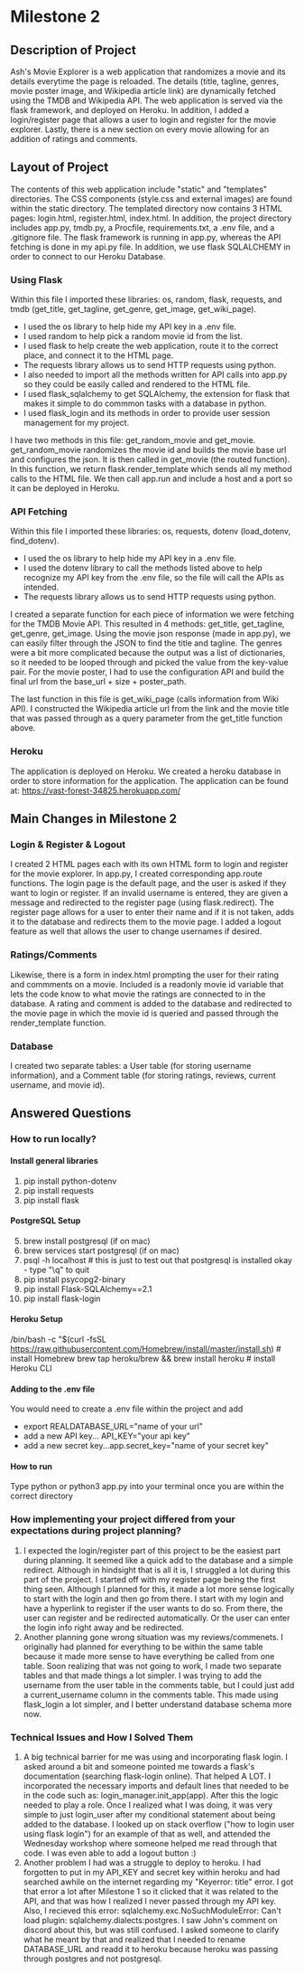 # Milestone 2

## Description of Project

Ash's Movie Explorer is a web application that randomizes a movie and its details everytime the page is reloaded. The details (title, tagline, genres, movie poster image, and Wikipedia article link) are dynamically fetched using the TMDB and Wikipedia API. The web application is served via the flask framework, and deployed on Heroku. In addition, I added a login/register page that allows a user to login and register for the movie explorer. Lastly, there is a new section on every movie allowing for an addition of ratings and comments. 

## Layout of Project

The contents of this web application include "static" and "templates" directories. The CSS components (style.css and external images) are found within the static directory. The templated directory now contains 3 HTML pages: login.html, register.html, index.html. In addition, the project directory includes app.py, tmdb.py, a Procfile, requirements.txt, a .env file, and a .gitignore file. The flask framework is running in app.py, whereas the API fetching is done in my api.py file. In addition, we use flask SQLALCHEMY in order to connect to our Heroku Database. 

### Using Flask

Within this file I imported these libraries: os, random, flask, requests, and tmdb (get_title, get_tagline, get_genre, get_image, get_wiki_page). 
* I used the os library to help hide my API key in a .env file. 
* I used random to help pick a random movie id from the list. 
* I used flask to help create the web application, route it to the correct place, and connect it to the HTML page. 
* The requests library allows us to send HTTP requests using python. 
* I also needed to import all the methods written for API calls into app.py so they could be easily called and rendered to the HTML file. 
* I used flask_sqlalchemy to get SQLAlchemy, the extension for flask that makes it simple to do commmon tasks with a database in python. 
* I used flask_login and its methods in order to provide user session management for my project. 

I have two methods in this file: get_random_movie and get_movie. get_random_movie randomizes the movie id and builds the movie base url and configures the json. It is then called in get_movie (the routed function). In this function, we return flask.render_template which sends all my method calls to the HTML file. We then call app.run and include a host and a port so it can be deployed in Heroku.

### API Fetching

Within this file I imported these libraries: os, requests, dotenv (load_dotenv, find_dotenv). 
* I used the os library to help hide my API key in a .env file. 
* I used the dotenv library to call the methods listed above to help recognize my API key from the .env file, so the file will call the APIs as intended. 
* The requests library allows us to send HTTP requests using python. 

I created a separate function for each piece of information we were fetching for the TMDB Movie API. This resulted in 4 methods: get_title, get_tagline, get_genre, get_image. Using the movie json response (made in app.py), we can easily filter through the JSON to find the title and tagline. The genres were a bit more complicated because the output was a list of dictionaries, so it needed to be looped through and picked the value from the key-value pair. For the movie poster, I had to use the configuration API and build the final url from the base_url + size + poster_path. 

The last function in this file is get_wiki_page (calls information from Wiki API). I constructed the Wikipedia article url from the link and the movie title that was passed through as a query parameter from the get_title function above. 

### Heroku
The application is deployed on Heroku. We created a heroku database in order to store information for the application. The application can be found at: https://vast-forest-34825.herokuapp.com/

## Main Changes in Milestone 2

### Login & Register & Logout
I created 2 HTML pages each with its own HTML form to login and register for the movie explorer. In app.py, I created corresponding app.route functions. The login page is the default page, and the user is asked if they want to login or register. If an invalid username is entered, they are given a message and redirected to the register page (using flask.redirect).
The register page allows for a user to enter their name and if it is not taken, adds it to the database and redirects them to the movie page. 
I added a logout feature as well that allows the user to change usernames if desired. 

### Ratings/Comments
Likewise, there is a form in index.html prompting the user for their rating and commments on a movie. Included is a readonly movie id variable that lets the code know to what movie the ratings are connected to in the database. A rating and comment is added to the database and redirected to the movie page in which the movie id is queried and passed through the render_template function. 

### Database 
I created two separate tables: a User table (for storing username information), and a Comment table (for storing ratings, reviews, current username, and movie id). 

## Answered Questions

### How to run locally?

#### Install general libraries
1. pip install python-dotenv
2. pip install requests
3. pip install flask
#### PostgreSQL Setup
5. brew install postgresql (if on mac)
6. brew services start postgresql (if on mac)
7. psql -h localhost  # this is just to test out that postgresql is installed okay - type "\q" to quit
8. pip install psycopg2-binary
9. pip install Flask-SQLAlchemy==2.1
10. pip install flask-login
#### Heroku Setup
/bin/bash -c "$(curl -fsSL https://raw.githubusercontent.com/Homebrew/install/master/install.sh)  # install Homebrew
brew tap heroku/brew && brew install heroku  # install Heroku CLI
#### Adding to the .env file
You would need to create a .env file within the project and add
* export REALDATABASE_URL="name of your url"
* add a new API key... API_KEY="your api key"
* add a new secret key...app.secret_key="name of your secret key"
#### How to run
Type python or python3 app.py into your terminal once you are within the correct directory

### How implementing your project differed from your expectations during project planning?

1. I expected the login/register part of this project to be the easiest part during planning. It seemed like a quick add to the database and a simple redirect. Although in hindsight that is all it is, I struggled a lot during this part of the project. I started off with my register page being the first thing seen. Although I planned for this, it made a lot more sense logically to start with the login and then go from there. I start with my login and have a hyperlink to register if the user wants to do so. From there, the user can register and be redirected automatically. Or the user can enter the login info right away and be redirected. 
2. Another planning gone wrong situation was my reviews/commenets. I originally had planned for everything to be within the same table because it made more sense to have everything be called from one table. Soon realizing that was not going to work, I made two separate tables and that made things a lot simpler. I was trying to add the username from the user table in the comments table, but I could just add a current_username column in the comments table. This made using flask_login a lot simpler, and I better understand database schema more now. 

### Technical Issues and How I Solved Them

1. A big technical barrier for me was using and incorporating flask login. I asked around a bit and someone pointed me towards a flask's documentation (searching flask-login online). That helped A LOT. I incorporated the necessary imports and default lines that needed to be in the code such as: login_manager.init_app(app). After this the logic needed to play a role. Once I realized what I was doing, it was very simple to just login_user after my conditional statement about being added to the database. I looked up on stack overflow ("how to login user using flask login") for an example of that as well, and attended the Wednesday workshop where someone helped me read through that code. I was even able to add a logout button :)
2. Another problem I had was a struggle to deploy to heroku. I had forgotten to put in my API_KEY and secret key within heroku and had searched awhile on the internet regarding my "Keyerror: title" error. I got that error a lot after Milestone 1 so it clicked that it was related to the API, and that was how I realized I never passed through my API key. Also, I recieved this error: sqlalchemy.exc.NoSuchModuleError: Can't load plugin: sqlalchemy.dialects:postgres. I saw John's comment on discord about this, but was still confused. I asked someone to clarify what he meant by that and realized that I needed to rename DATABASE_URL and readd it to heroku because heroku was passing through postgres and not postgresql. 

